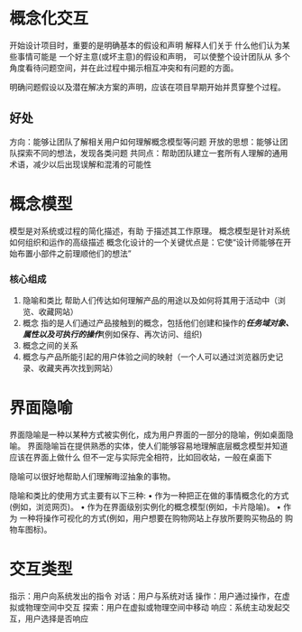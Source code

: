 # 概念化交互
开始设计项目时，重要的是明确基本的假设和声明
解释人们关于 什么他们认为某些事情可能是 一个好主意(或坏主意)的假设和声明， 可以使整个设计团队从 多个角度看待问题空间，并在此过程中揭示相互冲突和有问题的方面。

明确问题假设以及潜在解决方案的声明，应该在项目早期开始并贯穿整个过程。

## 好处
方向：能够让团队了解相关用户如何理解概念模型等问题
开放的思想：能够让团队探索不同的想法，发现各类问题
共同点：帮助团队建立一套所有人理解的通用术语，减少以后出现误解和混淆的可能性

# 概念模型
模型是对系统或过程的简化描述，有助 于描述其工作原理。
概念模型是针对系统如何组织和运作的高级描述
概念化设计的一个关键优点是：它使“设计师能够在开始布置小部件之前理顺他们的想法”

### 核心组成
1. 隐喻和类比
帮助人们传达如何理解产品的用途以及如何将其用于活动中（浏览、收藏网站）
2. 概念
指的是人们通过产品接触到的概念，包括他们创建和操作的***任务域对象、属性以及可执行的操作***(例如保存、再次访问、组织)
3. 概念之间的关系
4. 概念与产品所能引起的用户体验之间的映射（一个人可以通过浏览器历史记录、收藏夹再次找到网站）
# 界面隐喻
界面隐喻是一种以某种方式被实例化，成为用户界面的一部分的隐喻，例如桌面隐喻。
界面隐喻旨在提供熟悉的实体，使人们能够容易地理解底层概念模型并知道应该在界面上做什么 
但不一定与实际完全相符，比如回收站，一般在桌面下

隐喻可以很好地帮助人们理解晦涩抽象的事物。

隐喻和类比的使用方式主要有以下三种:
• 作为一种把正在做的事情概念化的方式(例如，浏览网页)。
• 作为在界面级别实例化的概念模型(例如，卡片隐喻)。
• 作为 一种将操作可视化的方式(例如，用户想要在购物网站上存放所要购买物品的 购物车图标)。


# 交互类型
指示：用户向系统发出的指令
对话：用户与系统对话
操作：用户通过操作，在虚拟或物理空间中交互
探索：用户在虚拟或物理空间中移动
响应：系统主动发起交互，用户选择是否响应


